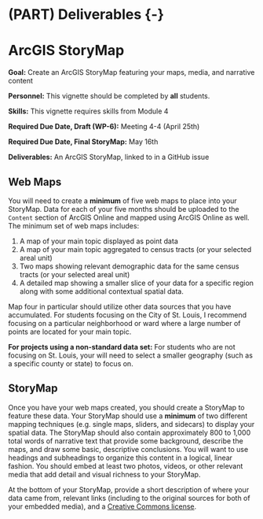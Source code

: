 # (PART) Deliverables {-}

# ArcGIS StoryMap

<div class="rmdgoal">
<p><strong>Goal:</strong> Create an ArcGIS StoryMap featuring your maps,
media, and narrative content</p>
</div>

<div class="rmdpersonnel">
<p><strong>Personnel:</strong> This vignette should be completed by
<strong>all</strong> students.</p>
</div>

<div class="rmdskills">
<p><strong>Skills:</strong> This vignette requires skills from Module
4</p>
</div>

<div class="rmddue">
<p><strong>Required Due Date, Draft (WP-6):</strong> Meeting 4-4 (April
25th)</p>
<p><strong>Required Due Date, Final StoryMap:</strong> May 16th</p>
</div>

<div class="rmddeliver">
<p><strong>Deliverables:</strong> An ArcGIS StoryMap, linked to in a
GitHub issue</p>
</div>

## Web Maps
You will need to create a **minimum** of five web maps to place into your StoryMap. Data for each of your five months should be uploaded to the `Content` section of ArcGIS Online and mapped using ArcGIS Online as well. The minimum set of web maps includes:

  1. A map of your main topic displayed as point data
  2. A map of your main topic aggregated to census tracts (or your selected areal unit)
  3. Two maps showing relevant demographic data for the same census tracts (or your selected areal unit)
  4. A detailed map showing a smaller slice of your data for a specific region along with some additional contextual spatial data.
  
Map four in particular should utilize other data sources that you have accumulated. For students focusing on the City of St. Louis, I recommend focusing on a particular neighborhood or ward where a large number of points are located for your main topic. 

<div class="rmdwarning">
<p><strong>For projects using a non-standard data set:</strong> For
students who are not focusing on St. Louis, your will need to select a
smaller geography (such as a specific county or state) to focus on.</p>
</div>

## StoryMap
Once you have your web maps created, you should create a StoryMap to feature these data. Your StoryMap should use a **minimum** of two different mapping techniques (e.g. single maps, sliders, and sidecars) to display your spatial data. The StoryMap should also contain approximately 800 to 1,000 total words of narrative text that provide some background, describe the maps, and draw some basic, descriptive conclusions. You will want to use headings and subheadings to organize this content in a logical, linear fashion. You should embed at least two photos, videos, or other relevant media that add detail and visual richness to your StoryMap. 

At the bottom of your StoryMap, provide a short description of where your data came from, relevant links (including to the original sources for both of your embedded media), and a [Creative Commons license](https://creativecommons.org/share-your-work/). 

